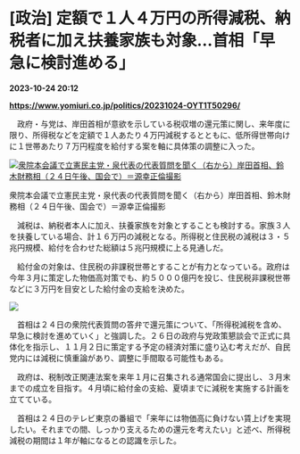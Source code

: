 # [政治] 定額で１人４万円の所得減税、納税者に加え扶養家族も対象…首相「早急に検討進める」

**2023-10-24 20:12**

**https://www.yomiuri.co.jp/politics/20231024-OYT1T50296/**

　政府・与党は、岸田首相が意欲を示している税収増の還元策に関し、来年度に限り、所得税などを定額で１人あたり４万円減税するとともに、低所得世帯向けに１世帯あたり７万円程度を給付する案を軸に具体策の調整に入った。

[![衆院本会議で立憲民主党・泉代表の代表質問を聞く（右から）岸田首相、鈴木財務相（２４日午後、国会で）＝源幸正倫撮影](https://www.yomiuri.co.jp/media/2023/10/20231024-OYT1I50215-1.jpg)](https://www.yomiuri.co.jp/pluralphoto/20231024-OYT1I50215/)

衆院本会議で立憲民主党・泉代表の代表質問を聞く（右から）岸田首相、鈴木財務相（２４日午後、国会で）＝源幸正倫撮影

　減税は、納税者本人に加え、扶養家族を対象とすることも検討する。家族３人を扶養している場合、計１６万円の減税となる。所得税と住民税の減税は３・５兆円規模、給付を合わせた総額は５兆円規模に上る見通しだ。

　給付金の対象は、住民税の非課税世帯とすることが有力となっている。政府は今年３月に策定した物価高対策でも、約５０００億円を投じ、住民税非課税世帯などに３万円を目安とした給付金の支給を決めた。

[![](https://www.yomiuri.co.jp/media/2023/10/20231025-OYT1I50021-1.jpg)](https://www.yomiuri.co.jp/pluralphoto/20231025-OYT1I50021/)

　首相は２４日の衆院代表質問の答弁で還元策について、「所得税減税を含め、早急に検討を進めていく」と強調した。２６日の政府与党政策懇談会で正式に具体化を指示し、１１月２日に策定する予定の経済対策に盛り込む考えだが、自民党内には減税に慎重論があり、調整に手間取る可能性もある。

　政府は、税制改正関連法案を来年１月に召集される通常国会に提出し、３月末までの成立を目指す。４月頃に給付金の支給、夏頃までに減税を実施する計画を立てている。

　首相は２４日のテレビ東京の番組で「来年には物価高に負けない賃上げを実現したい。それまでの間、しっかり支えるための還元を考えたい」と述べ、所得税減税の期間は１年が軸になるとの認識を示した。